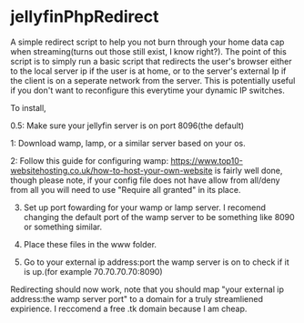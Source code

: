 # jellyfinPhpRedirect
 A simple redirect script to help you not burn through your home data cap when streaming(turns out those still exist, I know right?).
 The point of this script is to simply run a basic script that redirects the user's browser either to the local server ip if the user is at home, or to the server's external Ip if the client is on a seperate network from the server.
 This is potentially useful if you don't want to reconfigure this everytime your dynamic IP switches.
 
 
 
 
 
 To install,

0.5: Make sure your jellyfin server is on port 8096(the default)

1: Download wamp, lamp, or a similar server based on your os.

2: Follow this guide for configuring wamp:
https://www.top10-websitehosting.co.uk/how-to-host-your-own-website
is fairly well done, though please note, if your config file does not have allow from all/deny from all you will need to use "Require all granted" in its place.

3. Set up port fowarding for your wamp or lamp server. I recomend changing the default port of the wamp server to be something like 8090 or something similar.

4. Place these files in the www folder.

5. Go to your external ip address:port the wamp server is on to check if it is up.(for example 70.70.70.70:8090)


Redirecting should now work, note that you should map "your external ip address:the wamp server port" to a domain for a truly streamliened expirience. I reccomend a free .tk domain because I am cheap.
